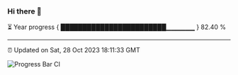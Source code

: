 ### Hi there 👋

⏳ Year progress { ████████████████████████▁▁▁▁▁▁ } 82.40 %

---

⏰ Updated on Sat, 28 Oct 2023 18:11:33 GMT

![Progress Bar CI](https://github.com/liununu/liununu/workflows/Progress%20Bar%20CI/badge.svg)
